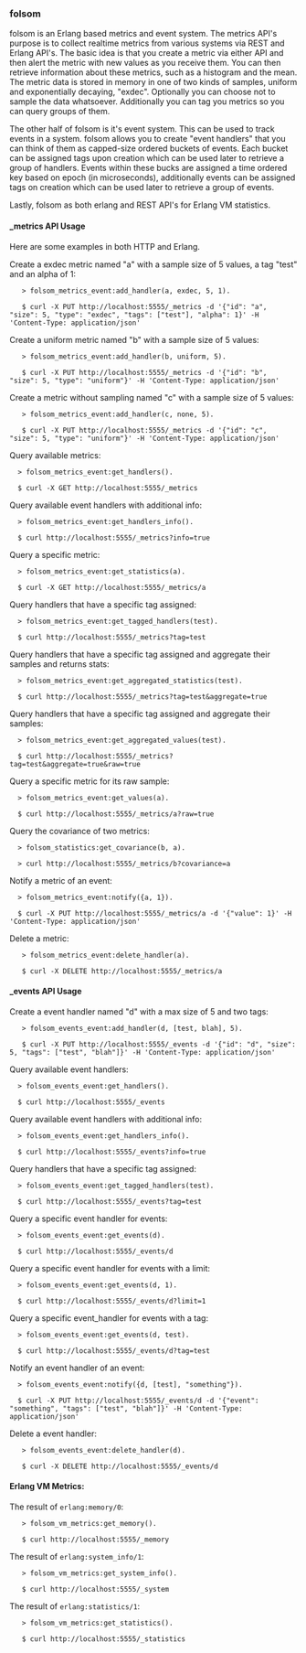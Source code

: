 ### folsom

folsom is an Erlang based metrics and event system. The metrics API's purpose is to collect realtime metrics from various systems via REST and Erlang API's. The basic idea is that you create a metric via either API and then alert the metric with new values as you receive them. You can then retrieve information about these metrics, such as a histogram and the mean. The metric data is stored in memory in one of two kinds of samples, uniform and exponentially decaying, "exdec". Optionally you can choose not to sample the data whatsoever. Additionally you can tag you metrics so you can query groups of them.

The other half of folsom is it's event system. This can be used to track events in a system. folsom allows you to create "event handlers" that you can think of them as capped-size ordered buckets of events. Each bucket can be assigned tags upon creation which can be used later to retrieve a group of handlers. Events within these bucks are assigned a time ordered key based on epoch (in microseconds), additionally events can be assigned tags on creation which can be used later to retrieve a group of events.

Lastly, folsom as both erlang and REST API's for Erlang VM statistics.

#### _metrics API Usage

Here are some examples in both HTTP and Erlang.

Create a exdec metric named "a" with a sample size of 5 values, a tag "test" and an alpha of 1:

       > folsom_metrics_event:add_handler(a, exdec, 5, 1).

       $ curl -X PUT http://localhost:5555/_metrics -d '{"id": "a", "size": 5, "type": "exdec", "tags": ["test"], "alpha": 1}' -H 'Content-Type: application/json'

Create a uniform metric named "b" with a sample size of 5 values:

       > folsom_metrics_event:add_handler(b, uniform, 5).

       $ curl -X PUT http://localhost:5555/_metrics -d '{"id": "b", "size": 5, "type": "uniform"}' -H 'Content-Type: application/json'

Create a metric without sampling named "c" with a sample size of 5 values:

       > folsom_metrics_event:add_handler(c, none, 5).

       $ curl -X PUT http://localhost:5555/_metrics -d '{"id": "c", "size": 5, "type": "uniform"}' -H 'Content-Type: application/json'

Query available metrics:

      > folsom_metrics_event:get_handlers().

      $ curl -X GET http://localhost:5555/_metrics

Query available event handlers with additional info:

      > folsom_metrics_event:get_handlers_info().

      $ curl http://localhost:5555/_metrics?info=true

Query a specific metric:

      > folsom_metrics_event:get_statistics(a).

      $ curl -X GET http://localhost:5555/_metrics/a

Query handlers that have a specific tag assigned:

      > folsom_metrics_event:get_tagged_handlers(test).

      $ curl http://localhost:5555/_metrics?tag=test

Query handlers that have a specific tag assigned and aggregate their samples and returns stats:

      > folsom_metrics_event:get_aggregated_statistics(test).

      $ curl http://localhost:5555/_metrics?tag=test&aggregate=true

Query handlers that have a specific tag assigned and aggregate their samples:

      > folsom_metrics_event:get_aggregated_values(test).

      $ curl http://localhost:5555/_metrics?tag=test&aggregate=true&raw=true

Query a specific metric for its raw sample:

      > folsom_metrics_event:get_values(a).

      $ curl http://localhost:5555/_metrics/a?raw=true

Query the covariance of two metrics:

      > folsom_statistics:get_covariance(b, a).

      > curl http://localhost:5555/_metrics/b?covariance=a

Notify a metric of an event:

      > folsom_metrics_event:notify({a, 1}).

      $ curl -X PUT http://localhost:5555/_metrics/a -d '{"value": 1}' -H 'Content-Type: application/json'

Delete a metric:

       > folsom_metrics_event:delete_handler(a).

       $ curl -X DELETE http://localhost:5555/_metrics/a

#### _events API Usage

Create a event handler named "d" with a max size of 5 and two tags:

       > folsom_events_event:add_handler(d, [test, blah], 5).

       $ curl -X PUT http://localhost:5555/_events -d '{"id": "d", "size": 5, "tags": ["test", "blah"]}' -H 'Content-Type: application/json'

Query available event handlers:

      > folsom_events_event:get_handlers().

      $ curl http://localhost:5555/_events

Query available event handlers with additional info:

      > folsom_events_event:get_handlers_info().

      $ curl http://localhost:5555/_events?info=true

Query handlers that have a specific tag assigned:

      > folsom_events_event:get_tagged_handlers(test).

      $ curl http://localhost:5555/_events?tag=test

Query a specific event handler for events:

      > folsom_events_event:get_events(d).

      $ curl http://localhost:5555/_events/d

Query a specific event handler for events with a limit:

      > folsom_events_event:get_events(d, 1).

      $ curl http://localhost:5555/_events/d?limit=1

Query a specific event_handler for events with a tag:

      > folsom_events_event:get_events(d, test).

      $ curl http://localhost:5555/_events/d?tag=test

Notify an event handler of an event:

      > folsom_events_event:notify({d, [test], "something"}).

      $ curl -X PUT http://localhost:5555/_events/d -d '{"event": "something", "tags": ["test", "blah"]}' -H 'Content-Type: application/json'

Delete a event handler:

       > folsom_events_event:delete_handler(d).

       $ curl -X DELETE http://localhost:5555/_events/d

#### Erlang VM Metrics:

The result of `erlang:memory/0`:

       > folsom_vm_metrics:get_memory().

       $ curl http://localhost:5555/_memory

The result of `erlang:system_info/1`:

       > folsom_vm_metrics:get_system_info().

       $ curl http://localhost:5555/_system

The result of `erlang:statistics/1`:

       > folsom_vm_metrics:get_statistics().

       $ curl http://localhost:5555/_statistics
